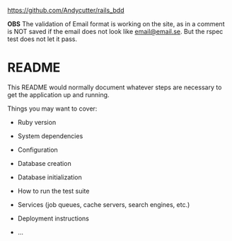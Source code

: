 https://github.com/Andycutter/rails_bdd

**OBS**
The validation of Email format is working on the site, as in a comment is NOT saved if the email does not look like email@email.se. But the rspec test does not let it pass.

# README

This README would normally document whatever steps are necessary to get the
application up and running.

Things you may want to cover:

* Ruby version

* System dependencies

* Configuration

* Database creation

* Database initialization

* How to run the test suite

* Services (job queues, cache servers, search engines, etc.)

* Deployment instructions

* ...
